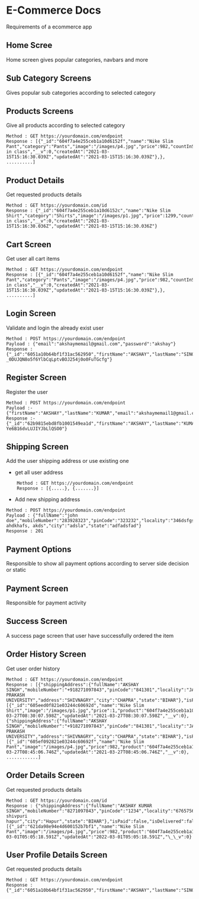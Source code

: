 # E-Commerce Docs

Requirements of a ecommerce app

## Home Scree

Home screen gives popular categories, navbars and more

## Sub Category Screens

Gives popular sub categories according to selected category

## Products Screens

Give all products according to selected category

```
Method : GET https://yourdomain.com/endpoint
Response : [{"_id":"604f7a4e255ceb1a10d6152f","name":"Nike Slim Pant","category":"Pants","image":"/images/p4.jpg","price":982,"countInStock":12,"brand":"Nike","rating":4.5,"numReview":56,"description":"Best in class","__v":0,"createdAt":"2021-03-15T15:16:30.039Z","updatedAt":"2021-03-15T15:16:30.039Z"},}, ..........]
```

## Product Details

Get requested products details

```
Method : GET https://yourdomain.com/id
Response : {"_id":"604f7a4e255ceb1a10d6152c","name":"Nike Slim Shirt","category":"Shirts","image":"/images/p1.jpg","price":1299,"countInStock":10,"brand":"Nike","rating":4.5,"numReview":34,"description":"Best in class","__v":0,"createdAt":"2021-03-15T15:16:30.036Z","updatedAt":"2021-03-15T15:16:30.036Z"}
```

## Cart Screen

Get user all cart items

```
Method : GET https://yourdomain.com/endpoint
Response : [{"_id":"604f7a4e255ceb1a10d6152f","name":"Nike Slim Pant","category":"Pants","image":"/images/p4.jpg","price":982,"countInStock":12,"brand":"Nike","rating":4.5,"numReview":56,"description":"Best in class","__v":0,"createdAt":"2021-03-15T15:16:30.039Z","updatedAt":"2021-03-15T15:16:30.039Z"},}, ..........]
```

## Login Screen

Validate and login the already exist user

```
Method : POST https://yourdomain.com/endpoint
Payload : {"email":"akshaymemail@gmail.com","password":"akshay"}
Response : {"_id":"6051a10b64bf1f31ac562950","firstName":"AKSHAY","lastName":"SINGH","middleName":"KUMAR","email":"akshaymemail@gmail.com","isAdmin":true,"token":"eyJhbGciOiJIUzI1NiIsInR5cCI6IkpXVCJ9.eyJfaWQiOiI2MDUxYTEwYjY0YmYxZjMxYWM1NjI5NTAiLCJlbWFpbCI6ImFrc2hheW1lbWFpbEBnbWFpbC5jb20iLCJpc0FkbWluIjp0cnVlLCJpYXQiOjE2NTYzMjQyNzMsImV4cCI6MTY1ODkxNjI3M30.w8ZT-_0DUJQN8o5f6YlbCqLptvBOJ254j0o0FuTGcfg"}
```

## Register Screen

Register the user

```
Method : POST https://yourdomain.com/endpoint
Payload :- {"firstName":"AKSHAY","lastName":"KUMAR","email":"akshaymemail1@gmail.com","password":"123456"}
Response :- {"_id":"62b9815ebd8fb1001549ea1d","firstName":"AKSHAY","lastName":"KUMAR","email":"akshaymemail1@gmail.com","isAdmin":false,"token":"eyJhbGciOiJIUzI1NiIsInR5cCI6IkpXVCJ9.eyJfaWQiOiI2MmI5ODE1ZWJkOGZiMTAwMTU0OWVhMWQiLCJlbWFpbCI6ImFrc2hheW1lbWFpbDFAZ21haWwuY29tIiwiaXNBZG1pbiI6ZmFsc2UsImlhdCI6MTY1NjMyNDQ0NiwiZXhwIjoxNjU4OTE2NDQ2fQ.JiUTKomUjySvQSWV8E0Gh-Ye6B16dvLUJIYJbLlQSO0"}
```

## Shipping Screen

Add the user shipping address or use existing one

- get all user address

```
    Method : GET https://yourdomain.com/endpoint
    Response : [{.....}, {.......}]
```

- Add new shipping address

```
Method : POST https://yourdomain.com/endpoint
Payload : {"fullName":"john doe","mobileNumber":"283928323","pinCode":"323232","locality":"346dsfgsdf","address":"asda, ahdkhafs, akds","city":"adsla","state":"adfadsfad"}
Response : 201
```

## Payment Options

Responsible to show all payment options according to server side decision or static

## Payment Screen

Responsible for payment activity

## Success Screen

A success page screen that user have successfully ordered the item

## Order History Screen

Get user order history

```
Method : GET https://yourdomain.com/endpoint
Response : [{"shippingAddress":{"fullName":"AKSHAY SINGH","mobileNumber":"+918271097843","pinCode":"841301","locality":"JAY PRAKASH UNIVERSITY","address":"SHIVNAGRY","city":"CHAPRA","state":"BIHAR"},"isPaid":false,"isDelivered":false,"_id":"605eed0f821e03244c60692c","orderItems":[{"_id":"605eed0f821e03244c60692d","name":"Nike Slim Shirt","image":"/images/p1.jpg","price":1,"product":"604f7a4e255ceb1a10d6152c","quantity":1}],"paymentMethod":"PayPal","itemPrice":1,"shippingPrice":40,"totalPrice":1,"user":"6051a10b64bf1f31ac562950","createdAt":"2021-03-27T08:30:07.598Z","updatedAt":"2021-03-27T08:30:07.598Z","__v":0},{"shippingAddress":{"fullName":"AKSHAY SINGH","mobileNumber":"+918271097843","pinCode":"841301","locality":"JAY PRAKASH UNIVERSITY","address":"SHIVNAGRY","city":"CHAPRA","state":"BIHAR"},"isPaid":false,"isDelivered":false,"_id":"605ef092821e03244c60692e","orderItems":[{"_id":"605ef092821e03244c60692f","name":"Nike Slim Pant","image":"/images/p4.jpg","price":982,"product":"604f7a4e255ceb1a10d6152f","quantity":1}],"paymentMethod":"PayPal","itemPrice":982,"shippingPrice":0,"totalPrice":982,"user":"6051a10b64bf1f31ac562950","createdAt":"2021-03-27T08:45:06.746Z","updatedAt":"2021-03-27T08:45:06.746Z","__v":0}, ............]
```

## Order Details Screen

Get requested products details

```
Method : GET https://yourdomain.com/id
Response : {"shippingAddress":{"fullName":"AKSHAY KUMAR SINGH","mobileNumber":"8271097843","pinCode":"1234","locality":"6765756","address":"new shivpuri hapur","city":"Hapur","state":"BIHAR"},"isPaid":false,"isDelivered":false,"\_id":"621da98e94e4d600152b7bf0","orderItems":[{"_id":"621da98e94e4d600152b7bf1","name":"Nike Slim Pant","image":"/images/p4.jpg","price":982,"product":"604f7a4e255ceb1a10d6152f","quantity":2}],"paymentMethod":"PayPal","itemPrice":1964,"shippingPrice":0,"totalPrice":1964,"user":"6051a10b64bf1f31ac562950","createdAt":"2022-03-01T05:05:18.591Z","updatedAt":"2022-03-01T05:05:18.591Z","\_\_v":0}
```

## User Profile Details Screen

Get requested products details

```
Method : GET https://yourdomain.com/endpoint
Response : {"_id":"6051a10b64bf1f31ac562950","firstName":"AKSHAY","lastName":"SINGH","middleName":"KUMAR","email":"akshaymemail@gmail.com","isAdmin":true,"token":"eyJhbGciOiJIUzI1NiIsInR5cCI6IkpXVCJ9.eyJfaWQiOiI2MDUxYTEwYjY0YmYxZjMxYWM1NjI5NTAiLCJlbWFpbCI6ImFrc2hheW1lbWFpbEBnbWFpbC5jb20iLCJpc0FkbWluIjp0cnVlLCJpYXQiOjE2NTYzMjU5MjAsImV4cCI6MTY1ODkxNzkyMH0.8Zuxe8_Dwwp7u_ObYyEmV4CcGg_tBauVyFlpIeK5xL8"}
```
